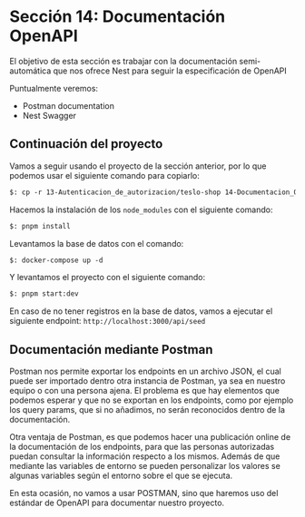 # Sección 14: Documentación OpenAPI

El objetivo de esta sección es trabajar con la documentación semi-automática que nos ofrece Nest para seguir  la especificación de OpenAPI

Puntualmente veremos:

- Postman documentation
- Nest Swagger

## Continuación del proyecto

Vamos a seguir usando el proyecto de la sección anterior, por lo que podemos usar el siguiente comando para copiarlo:

```txt
$: cp -r 13-Autenticacion_de_autorizacion/teslo-shop 14-Documentacion_OpenAPI
```

Hacemos la instalación de los `node_modules` con el siguiente comando:

```txt
$: pnpm install
```

Levantamos la base de datos con el comando:

```txt
$: docker-compose up -d
```

Y levantamos el proyecto con el siguiente comando:

```txt
$: pnpm start:dev
```

En caso de no tener registros en la base de datos, vamos a ejecutar el siguiente endpoint: `http://localhost:3000/api/seed`

## Documentación mediante Postman

Postman nos permite exportar los endpoints en un archivo JSON, el cual puede ser importado dentro otra instancia de Postman, ya sea en nuestro equipo o con una persona ajena. El problema es que hay elementos que podemos esperar y que no se exportan en los endpoints, como por ejemplo los query params, que si no añadimos, no serán reconocidos dentro de la documentación.

Otra ventaja de Postman, es que podemos hacer una publicación online de la documentación de los endpoints, para que las personas autorizadas puedan consultar la información respecto a los mismos. Además de que mediante las variables de entorno se pueden personalizar los valores se algunas variables según el entorno sobre el que se ejecuta.

En esta ocasión, no vamos a usar POSTMAN, sino que haremos uso del estándar de OpenAPI para documentar nuestro proyecto.
